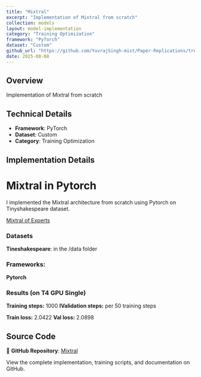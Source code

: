 ```yaml
---
title: "Mixtral"
excerpt: "Implementation of Mixtral from scratch"
collection: models
layout: model-implementation
category: "Training Optimization"
framework: "PyTorch"
dataset: "Custom"
github_url: "https://github.com/YuvrajSingh-mist/Paper-Replications/tree/master/Mixtral"
date: 2025-08-08
---
```


## Overview
Implementation of Mixtral from scratch

## Technical Details
- **Framework**: PyTorch
- **Dataset**: Custom
- **Category**: Training Optimization

## Implementation Details

# Mixtral in Pytorch

I implemented the Mixtral architecture from scratch using Pytorch on Tinyshakespeare dataset.

[Mixtral of Experts](https://arxiv.org/pdf/2401.04088)


### Datasets

**Tineshakespeare**: in the /data folder

### Frameworks:
**Pytorch**


### Results (on T4 GPU Single)

**Training steps:** 1000
**IValidation steps:** per 50 training steps

**Train loss:** 2.0422 
**Val loss:** 2.0898

## Source Code
📁 **GitHub Repository**: [Mixtral](https://github.com/YuvrajSingh-mist/Paper-Replications/tree/master/Mixtral)

View the complete implementation, training scripts, and documentation on GitHub.
